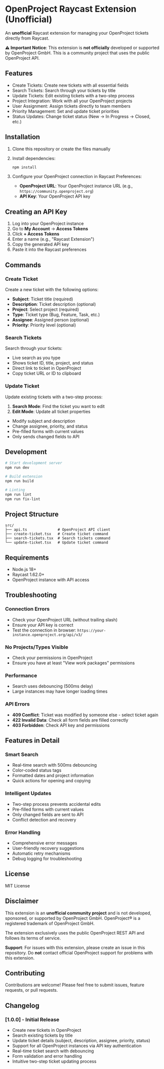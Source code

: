 # OpenProject Raycast Extension (Unofficial)

An **unofficial** Raycast extension for managing your OpenProject tickets directly from Raycast.

**⚠️ Important Notice**: This extension is **not officially** developed or supported by OpenProject GmbH. This is a community project that uses the public OpenProject API.

## Features

- Create Tickets: Create new tickets with all essential fields
- Search Tickets: Search through your tickets by title
- Update Tickets: Edit existing tickets with a two-step process
- Project Integration: Work with all your OpenProject projects
- User Assignment: Assign tickets directly to team members
- Priority Management: Set and update ticket priorities
- Status Updates: Change ticket status (New → In Progress → Closed, etc.)

## Installation

1. Clone this repository or create the files manually
2. Install dependencies:
   ```bash
   npm install
   ```

3. Configure your OpenProject connection in Raycast Preferences:
   - **OpenProject URL**: Your OpenProject instance URL (e.g., `https://community.openproject.org`)
   - **API Key**: Your OpenProject API key

## Creating an API Key

1. Log into your OpenProject instance
2. Go to **My Account** → **Access Tokens**
3. Click **+ Access Tokens**
4. Enter a name (e.g., "Raycast Extension")
5. Copy the generated API key
6. Paste it into the Raycast preferences

## Commands

### Create Ticket
Create a new ticket with the following options:
- **Subject**: Ticket title (required)
- **Description**: Ticket description (optional)
- **Project**: Select project (required)
- **Type**: Ticket type (Bug, Feature, Task, etc.)
- **Assignee**: Assigned person (optional)
- **Priority**: Priority level (optional)

### Search Tickets
Search through your tickets:
- Live search as you type
- Shows ticket ID, title, project, and status
- Direct link to ticket in OpenProject
- Copy ticket URL or ID to clipboard

### Update Ticket
Update existing tickets with a two-step process:
1. **Search Mode**: Find the ticket you want to edit
2. **Edit Mode**: Update all ticket properties
- Modify subject and description
- Change assignee, priority, and status
- Pre-filled forms with current values
- Only sends changed fields to API

## Development

```bash
# Start development server
npm run dev

# Build extension
npm run build

# Linting
npm run lint
npm run fix-lint
```

## Project Structure

```
src/
├── api.ts              # OpenProject API client
├── create-ticket.tsx   # Create ticket command
├── search-tickets.tsx  # Search tickets command
└── update-ticket.tsx   # Update ticket command
```

## Requirements

- Node.js 18+
- Raycast 1.62.0+
- OpenProject instance with API access

## Troubleshooting

### Connection Errors
- Check your OpenProject URL (without trailing slash)
- Ensure your API key is correct
- Test the connection in browser: `https://your-instance.openproject.org/api/v3/`

### No Projects/Types Visible
- Check your permissions in OpenProject
- Ensure you have at least "View work packages" permissions

### Performance
- Search uses debouncing (500ms delay)
- Large instances may have longer loading times

### API Errors
- **409 Conflict**: Ticket was modified by someone else - select ticket again
- **422 Invalid Data**: Check all form fields are filled correctly
- **403 Forbidden**: Check API key and permissions

## Features in Detail

### Smart Search
- Real-time search with 500ms debouncing
- Color-coded status tags
- Formatted dates and project information
- Quick actions for opening and copying

### Intelligent Updates
- Two-step process prevents accidental edits
- Pre-filled forms with current values
- Only changed fields are sent to API
- Conflict detection and recovery

### Error Handling
- Comprehensive error messages
- User-friendly recovery suggestions
- Automatic retry mechanisms
- Debug logging for troubleshooting

## License

MIT License

## Disclaimer

This extension is an **unofficial community project** and is not developed, sponsored, or supported by OpenProject GmbH. OpenProject® is a registered trademark of OpenProject GmbH.

The extension exclusively uses the public OpenProject REST API and follows its terms of service.

**Support**: For issues with this extension, please create an issue in this repository. Do **not** contact official OpenProject support for problems with this extension.

## Contributing

Contributions are welcome! Please feel free to submit issues, feature requests, or pull requests.

## Changelog

### [1.0.0] - Initial Release
- Create new tickets in OpenProject
- Search existing tickets by title  
- Update ticket details (subject, description, assignee, priority, status)
- Support for all OpenProject instances via API key authentication
- Real-time ticket search with debouncing
- Form validation and error handling
- Intuitive two-step ticket updating process